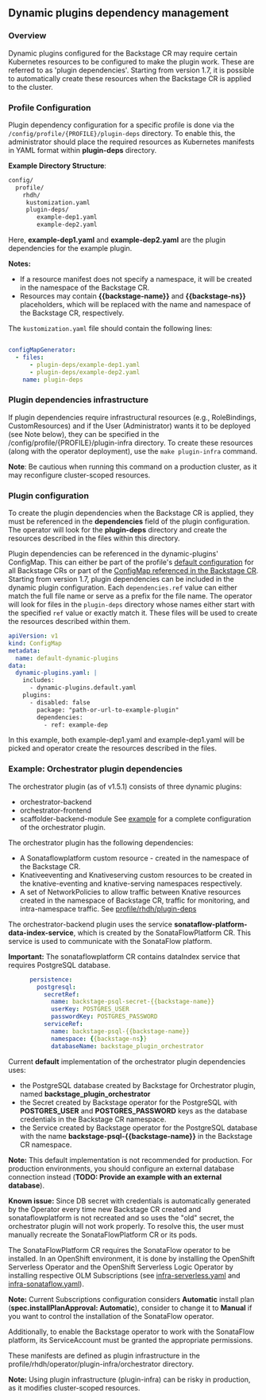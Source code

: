 ## Dynamic plugins dependency management

### Overview
Dynamic plugins configured for the Backstage CR may require certain Kubernetes resources to be configured to make the plugin work. These are referred to as 'plugin dependencies'. Starting from version 1.7, it is possible to automatically create these resources when the Backstage CR is applied to the cluster.

### Profile Configuration
Plugin dependency configuration for a specific profile is done via the `/config/profile/{PROFILE}/plugin-deps` directory. To enable this, the administrator should place the required resources as Kubernetes manifests in YAML format within **plugin-deps** directory.

**Example Directory Structure**:
```txt
config/
  profile/
    rhdh/
     kustomization.yaml
     plugin-deps/
        example-dep1.yaml
        example-dep2.yaml
```
Here, **example-dep1.yaml** and **example-dep2.yaml** are the plugin dependencies for the example plugin.

**Notes:**  

* If a resource manifest does not specify a namespace, it will be created in the namespace of the Backstage CR.
* Resources may contain **{{backstage-name}}** and **{{backstage-ns}}** placeholders, which will be replaced with the name and namespace of the Backstage CR, respectively.

The `kustomization.yaml` file should contain the following lines:
```yaml

configMapGenerator:
  - files:
      - plugin-deps/example-dep1.yaml
      - plugin-deps/example-dep2.yaml
    name: plugin-deps
```

### Plugin dependencies infrastructure

If plugin dependencies require infrastructural resources (e.g., RoleBindings, CustomResources) and if the User (Administrator) wants it to be deployed (see Note below), they can be specified in the /config/profile/{PROFILE}/plugin-infra directory. To create these resources (along with the operator deployment), use the `make plugin-infra` command. 

**Note**: Be cautious when running this command on a production cluster, as it may reconfigure cluster-scoped resources.

### Plugin configuration

To create the plugin dependencies when the Backstage CR is applied, they must be referenced in the **dependencies** field of the plugin configuration. The operator will look for the **plugin-deps** directory and create the resources described in the files within this directory.  

Plugin dependencies can be referenced in the dynamic-plugins' ConfigMap. This can either be part of the profile's [default configuration](configuration.md/#default-configuration-files) for all Backstage CRs or part of the [ConfigMap referenced in the Backstage CR](configuration.md/#dynamic-plugins). Starting from version 1.7, plugin dependencies can be included in the dynamic plugin configuration. Each `dependencies.ref` value can either match the full file name or serve as a prefix for the file name. The operator will look for files in the `plugin-deps` directory whose names either start with the specified `ref` value or exactly match it. These files will be used to create the resources described within them. 

```yaml
apiVersion: v1
kind: ConfigMap
metadata:
  name: default-dynamic-plugins
data:
  dynamic-plugins.yaml: |
    includes:
      - dynamic-plugins.default.yaml
    plugins:
      - disabled: false
        package: "path-or-url-to-example-plugin"
        dependencies:
          - ref: example-dep
```

In this example, both example-dep1.yaml and example-dep1.yaml will be picked and operator create the resources described in the files. 

### Example: Orchestrator plugin dependencies
The orchestrator plugin (as of v1.5.1) consists of three dynamic plugins:
- orchestrator-backend
- orchestrator-frontend
- scaffolder-backend-module
See [example](/examples/orchestrator.yaml) for a complete configuration of the orchestrator plugin.


The orchestrator plugin has the following dependencies:
- A Sonataflowplatform custom resource - created in the namespace of the Backstage CR.
- Knativeeventing and Knativeserving custom resources to be created in the knative-eventing and knative-serving namespaces respectively.
- A set of NetworkPolicies to allow traffic between Knative resources created in the namespace of Backstage CR, traffic for monitoring, and intra-namespace traffic.
See [profile/rhdh/plugin-deps](/config/profile/rhdh/plugin-deps)

The orchestrator-backend plugin uses the service **sonataflow-platform-data-index-service**, which is created by the SonataFlowPlatform CR. This service is used to communicate with the SonataFlow platform.

**Important:** The sonataflowplatform CR contains dataIndex service that requires PostgreSQL database. 

```yaml
      persistence:
        postgresql:
          secretRef:
            name: backstage-psql-secret-{{backstage-name}}
            userKey: POSTGRES_USER
            passwordKey: POSTGRES_PASSWORD
          serviceRef:
            name: backstage-psql-{{backstage-name}}
            namespace: {{backstage-ns}}
            databaseName: backstage_plugin_orchestrator
```

Current **default** implementation of the orchestrator plugin dependencies uses:
- the PostgreSQL database created by Backstage for Orchestrator plugin, named **backstage_plugin_orchestrator** 
- the Secret created by Backstage operator for the PostgreSQL with **POSTGRES_USER** and **POSTGRES_PASSWORD** keys as the database credentials in the Backstage CR namespace. 
- the Service created by Backstage operator for the PostgreSQL database with the name **backstage-psql-{{backstage-name}}** in the Backstage CR namespace.

**Note:** This default implementation is not recommended for production. For production environments, you should configure an external database connection instead (**TODO: Provide an example with an external database**).

**Known issue:** 
Since DB secret with credentials is automatically generated by the Operator every time new Backstage CR created and sonataflowplatform is not recreated and so uses the "old" secret, the orchestrator plugin will not work properly. To resolve this, the user must manually recreate the SonataFlowPlatform CR or its pods.

The SonataFlowPlatform CR requires the SonataFlow operator to be installed. In an OpenShift environment, it is done by installing the OpenShift Serverless Operator and the OpenShift Serverless Logic Operator by installing respective OLM Subscriptions (see [infra-serverless.yaml](/config/profile/rhdh/plugin-infra/orchestrator/infra-serverless.yaml) and [infra-sonataflow.yaml](/config/profile/rhdh/plugin-infra/orchestrator/infra-sonataflow.yaml)).

**Note:** Current Subscriptions configuration considers **Automatic** install plan (**spec.installPlanApproval: Automatic**), consider to change it to **Manual** if you want to control the installation of the SonataFlow operator.

Additionally, to enable the Backstage operator to work with the SonataFlow platform, its ServiceAccount must be granted the appropriate permissions. 

These manifests are defined as plugin infrastructure in the profile/rhdh/operator/plugin-infra/orchestrator directory.

**Note:** Using plugin infrastructure (plugin-infra) can be risky in production, as it modifies cluster-scoped resources.